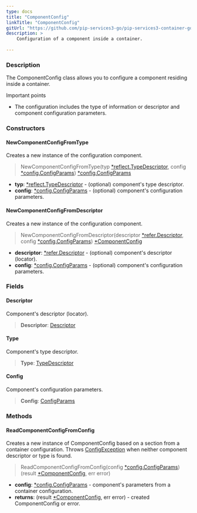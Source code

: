 ```yaml
---
type: docs
title: "ComponentConfig"
linkTitle: "ComponentConfig"
gitUrl: "https://github.com/pip-services3-go/pip-services3-container-go"
description: >
    Configuration of a component inside a container.
   
---
```


### Description

The ComponentConfig class allows you to configure a component residing inside a container.

Important points

- The configuration includes the type of information or descriptor and component configuration parameters.

### Constructors

#### NewComponentConfigFromType
Creates a new instance of the configuration component.

> NewComponentConfigFromType(typ [*reflect.TypeDescriptor](../../../commons/reflect/type_descriptor), config [*config.ConfigParams](../../../commons/config/config_params)) [*config.ConfigParams](../../../commons/config/config_params)

- **typ**: [*reflect.TypeDescriptor](../../../commons/reflect/type_descriptor) - (optional) component's type descriptor.
- **config**: [*config.ConfigParams](../../../commons/config/config_params) - (optional) component's configuration parameters.

#### NewComponentConfigFromDescriptor
Creates a new instance of the configuration component.

> NewComponentConfigFromDescriptor(descriptor [*refer.Descriptor](../../../commons/refer/descriptor), config [*config.ConfigParams](../../../commons/config/config_params)) [*ComponentConfig]()

- **descriptor**: [*refer.Descriptor](../../../commons/refer/descriptor) - (optional) component's descriptor (locator).
- **config**: [*config.ConfigParams](../../../commons/config/config_params) - (optional) component's configuration parameters.


### Fields

<span class="hide-title-link">

#### Descriptor
Component's descriptor (locator).
> **Descriptor**: [Descriptor](../../../commons/refer/descriptor)

#### Type
Component's type descriptor.
> **Type**: [TypeDescriptor](../../../commons/reflect/type_descriptor)

#### Config
Component's configuration parameters.
> **Config**: [ConfigParams](../../../commons/config/config_params)

</span>

### Methods

#### ReadComponentConfigFromConfig
Creates a new instance of ComponentConfig based on a section from a container configuration.
Throws [ConfigException](../commons/errors/config_exception) when neither component descriptor or type is found.

> ReadComponentConfigFromConfig(config [*config.ConfigParams](../../../commons/config/config_params)) (result [*ComponentConfig](), err error)

- **config**: [*config.ConfigParams](../../../commons/config/config_params) - component's parameters from a container configuration.
- **returns**: (result [*ComponentConfig](), err error) - created ComponentConfig or error.
